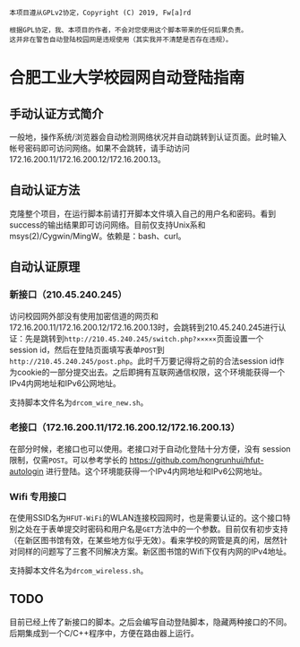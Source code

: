 ```
本项目遵从GPLv2协定，Copyright (C) 2019, Fw[a]rd

根据GPL协定，我、本项目的作者，不会对您使用这个脚本带来的任何后果负责。
这并非在警告自动登陆校园网是违规使用（其实我并不清楚是否存在违规）。
```

# 合肥工业大学校园网自动登陆指南

## 手动认证方式简介
一般地，操作系统/浏览器会自动检测网络状况并自动跳转到认证页面。此时输入帐号密码即可访问网络。如果不会跳转，请手动访问172.16.200.11/172.16.200.12/172.16.200.13。

## 自动认证方法
克隆整个项目，在运行脚本前请打开脚本文件填入自己的用户名和密码。看到success的输出结果即可访问网络。目前仅支持Unix系和msys(2)/Cygwin/MingW。依赖是：bash、curl。

## 自动认证原理
### 新接口（210.45.240.245）
访问校园网外部没有使用加密信道的网页和172.16.200.11/172.16.200.12/172.16.200.13时，会跳转到210.45.240.245进行认证：先是跳转到`http://210.45.240.245/switch.php?×××××`页面设置一个 session id，然后在登陆页面填写表单`POST`到`http://210.45.240.245/post.php`。此时千万要记得将之前的合法session id作为cookie的一部分提交出去。之后即拥有互联网通信权限，这个环境能获得一个IPv4内网地址和IPv6公网地址。

支持脚本文件名为`drcom_wire_new.sh`。

### 老接口（172.16.200.11/172.16.200.12/172.16.200.13）
在部分时候，老接口也可以使用。老接口对于自动化登陆十分方便，没有 session 限制，仅需`POST`。可以参考学长的 https://github.com/hongrunhui/hfut-autologin 进行登陆。这个环境能获得一个IPv4内网地址和IPv6公网地址。

### Wifi 专用接口
在使用SSID名为`HFUT-WiFi`的WLAN连接校园网时，也是需要认证的。这个接口特别之处在于表单提交时密码和用户名是`GET`方法中的一个参数。目前仅有初步支持（在新区图书馆有效，在某些地方似乎无效）。看来学校的网管是真的闲，居然针对同样的问题写了三套不同解决方案。新区图书馆的Wifi下仅有内网的IPv4地址。

支持脚本文件名为`drcom_wireless.sh`。

## TODO
目前已经上传了新接口的脚本。之后会编写自动登陆脚本，隐藏两种接口的不同。后期集成到一个C/C++程序中，方便在路由器上运行。
